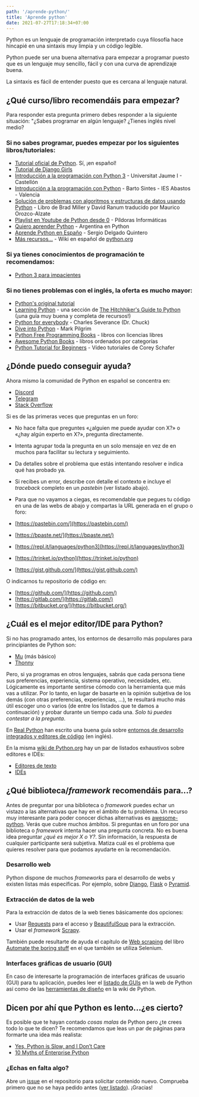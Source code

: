 ```yaml
---
path: '/aprende-python/'
title: 'Aprende python'
date: 2021-07-27T17:18:34+07:00
---
```


Python es un lenguaje de programación interpretado cuya filosofía hace hincapié en una sintaxis muy limpia y un código legible.

Python puede ser una buena alternativa para empezar a programar puesto que es un lenguaje muy sencillo, fácil y con una curva de aprendizaje buena.

La sintaxis es fácil de entender puesto que es cercana al lenguaje natural.

## ¿Qué curso/libro recomendáis para empezar?

Para responder esta pregunta primero debes responder a la siguiente situación: "¿Sabes programar en algún lenguaje? ¿Tienes inglés nivel medio?

### Si no sabes programar, puedes empezar por los siguientes libros/tutoriales:

- [Tutorial oficial de Python](https://docs.python.org/es/3/tutorial/). Sí, ¡en español!
- [Tutorial de Django Girls](https://tutorial.djangogirls.org/es/)
- [Introducción a la programación con Python 3](http://repositori.uji.es/xmlui/handle/10234/102653) - Universitat Jaume I - Castellón
- [Introducción a la programación con Python](https://www.mclibre.org/consultar/python/) - Barto Sintes - IES Abastos - Valencia
- [Solución de problemas con algoritmos y estructuras de datos usando Python](https://runestone.academy/runestone/static/pythoned/index.html) - Libro de Brad Miller y David Ranum traducido por Maurico Orozco-Alzate
- [Playlist en Youtube de Python desde 0](https://www.youtube.com/playlist?list=PLU8oAlHdN5BlvPxziopYZRd55pdqFwkeS)  - Píldoras Informáticas
- [Quiero aprender Python](https://argentinaenpython.com/quiero-aprender-python/) - Argentina en Python
- [Aprende Python en Españo](https://aprendepython.es/) - Sergio Delgado Quintero
- [Más recursos...](https://wiki.python.org/moin/SpanishLanguage) - Wiki en español de [python.org](https://www.python.org/)


### Si ya tienes conocimientos de programación te recomendamos:

- [Python 3 para impacientes](https://python-para-impacientes.blogspot.com/p/indice.html)

### Si no tienes problemas con el inglés, la oferta es mucho mayor:

- [Python's original tutorial](https://docs.python.org/3/tutorial/)
- [Learning Python](https://docs.python-guide.org/intro/learning/) - una sección de [The Hitchhiker's Guide to Python](https://docs.python-guide.org/) (¡una guía muy buena y completa de recursos!)
- [Python for everybody](https://books.trinket.io/pfe/) - Charles Severance (Dr. Chuck)
- [Dive into Python](https://diveintopython3.net/) - Mark Pilgrim
- [Python Free Programming Books](https://github.com/EbookFoundation/free-programming-books/blob/master/books/free-programming-books.md#python) - libros con licencias libres
- [Awesome Python Books](https://github.com/Junnplus/awesome-python-books) - libros ordenados por categorías
- [Python Tutorial for Beginners](https://www.youtube.com/watch?v=YYXdXT2l-Gg&list=PL-osiE80TeTskrapNbzXhwoFUiLCjGgY7) - Vídeo tutoriales de Corey Schafer

## ¿Dónde puedo conseguir ayuda?

Ahora mismo la comunidad de Python en español se concentra en:

- [Discord](https://discord.com/invite/35E3Ph7Fez)
- [Telegram](https://t.me/PythonEsp)
- [Stack Overflow](https://es.stackoverflow.com/) 

Si es de las primeras veces que preguntas en un foro:

- No hace falta que preguntes «¿alguien me puede ayudar con X?» o «¿hay algún experto en X?», pregunta directamente.
- Intenta agrupar toda la pregunta en un solo mensaje en vez de en muchos para facilitar su lectura y seguimiento.
- Da detalles sobre el problema que estás intentando resolver e indica qué has probado ya.
- Si recibes un error, describe con detalle el contexto e incluye el _traceback_ completo en un _pastebin_ (ver listado abajo).

- Para que no vayamos a ciegas, es recomendable que pegues tu código en una de las webs de abajo y compartas la URL generada en el grupo o foro:

- [https://pastebin.com/](https://pastebin.com/)
- [https://bpaste.net/](https://bpaste.net/)
- [https://repl.it/languages/python3](https://repl.it/languages/python3)
- [https://trinket.io/python](https://trinket.io/python)
- [https://gist.github.com/](https://gist.github.com/)

O indicarnos tu repositorio de código en:

- [https://github.com/](https://github.com/)
- [https://gitlab.com/](https://gitlab.com/)
- [https://bitbucket.org/](https://bitbucket.org/)

## ¿Cuál es el mejor editor/IDE para Python?

Si no has programado antes, los entornos de desarrollo más populares para principiantes de Python son:

- [Mu](https://codewith.mu/es/) (más básico)
- [Thonny](https://thonny.org/)

Pero, si ya programas en otros lenguajes, sabrás que cada persona tiene sus preferencias, experiencia, sistema operativo, necesidades, etc. Lógicamente es importante sentirse cómodo con la herramienta que más vas a utilizar. Por lo tanto, en lugar de basarte en la opinión subjetiva de los demás (con otras preferencias, experiencias, ...), te resultará mucho más útil escoger uno o varios (de entre los listados que te damos a continuación) y probar durante un tiempo cada una. _Solo tú puedes contestar a la pregunta_.

En [Real Python](https://realpython.com/) han escrito una buena guía sobre [entornos de desarrollo integrados y editores de código](https://realpython.com/python-ides-code-editors-guide/) (en inglés).

En la misma [wiki de Python.org](https://wiki.python.org/moin/) hay un par de listados exhaustivos sobre editores e IDEs:

- [Editores de texto](https://wiki.python.org/moin/PythonEditors)
- [IDEs](https://wiki.python.org/moin/IntegratedDevelopmentEnvironments)

## ¿Qué biblioteca/_framework_ recomendáis para...?

Antes de preguntar por una biblioteca o _framework_ puedes echar un vistazo a las alternativas que hay en el ámbito de tu problema. Un recurso muy interesante para poder conocer dichas alternativas es [awesome-python](https://github.com/vinta/awesome-python). Verás que cubre muchos ámbitos. Si preguntas en un foro por una biblioteca o _framework_ intenta hacer una pregunta concreta. No es buena idea preguntar _¿qué es mejor X o Y?_. Sin información, la respuesta de cualquier participante será subjetiva. Matiza cuál es el problema que quieres resolver para que podamos ayudarte en la recomendación.

### Desarrollo web

Python dispone de muchos _frameworks_ para el desarrollo de webs y existen listas más específicas. Por ejemplo, sobre [Django](https://gitlab.com/rosarior/awesome-django), [Flask](https://github.com/humiaozuzu/awesome-flask) o [Pyramid](https://github.com/uralbash/awesome-pyramid).
       
### Extracción de datos de la web

Para la extracción de datos de la web tienes básicamente dos opciones:

- Usar [Requests](https://docs.python-requests.org/en/master/) para el acceso y [BeautifulSoup](https://www.crummy.com/software/BeautifulSoup/bs4/doc/) para la extracción.
- Usar el _framework_ [Scrapy](https://scrapy.org/).

También puede resultarte de ayuda el capítulo de [Web scraping](https://automatetheboringstuff.com/chapter11/) del libro [Automate the boring stuff](https://automatetheboringstuff.com/) en el que también se utiliza Selenium.
     
### Interfaces gráficas de usuario (GUI)
    
En caso de interesarte la programación de interfaces gráficas de usuario (GUI) para tu aplicación, puedes leer el [listado de GUIs](https://docs.python.org/es/3/faq/gui.html) en la web de Python así como de las [herramientas de diseño](https://wiki.python.org/moin/GuiProgramming#GUIDesignToolsandIDEs) en la wiki de Python.    

## Dicen por ahí que Python es lento...¿es cierto?

Es posible que te hayan contado _cosas malas_ de Python pero ¿te crees todo lo que te dicen? Te recomendamos que leas un par de páginas para formarte una idea más realista:

- [Yes, Python is Slow, and I Don’t Care](https://medium.com/pyslackers/yes-python-is-slow-and-i-dont-care-13763980b5a1)
- [10 Myths of Enterprise Python](https://sedimental.org/10_myths_of_enterprise_python.html)

### ¿Echas en falta algo?

Abre un [issue](https://github.com/python-spain/web/issues/new) en el repositorio para solicitar contenido nuevo. Comprueba primero que no se haya pedido antes ([ver listado](https://github.com/python-spain/web/issues)). ¡Gracias!
